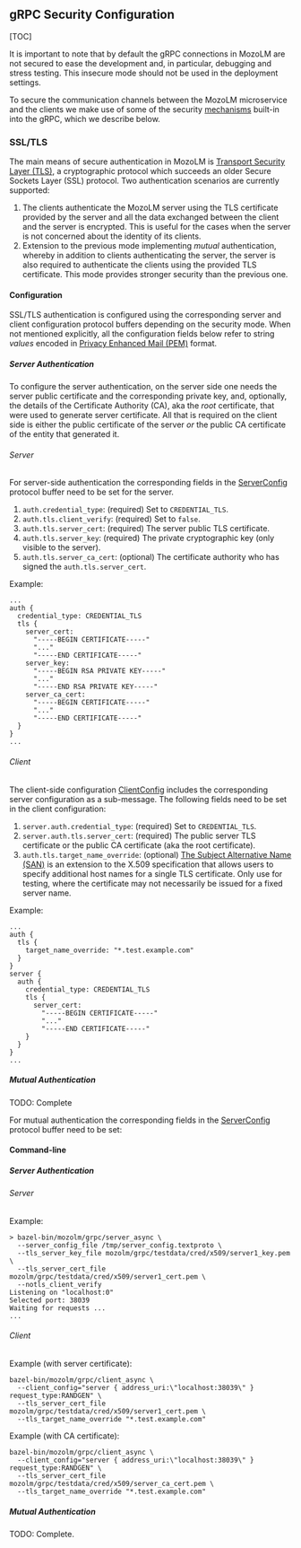 ## gRPC Security Configuration

[TOC]

It is important to note that by default the gRPC connections in MozoLM are not
secured to ease the development and, in particular, debugging and stress
testing. This insecure mode should not be used in the deployment settings.

To secure the communication channels between the MozoLM microservice and the
clients we make use of some of the security
[mechanisms](https://grpc.io/docs/guides/auth/) built-in into the gRPC, which we
describe below.

### SSL/TLS

The main means of secure authentication in MozoLM is
[Transport Security Layer (TLS)](https://en.wikipedia.org/wiki/Transport_Layer_Security),
a cryptographic protocol which succeeds an older Secure Sockets Layer (SSL)
protocol. Two authentication scenarios are currently supported:

1.  The clients authenticate the MozoLM server using the TLS certificate
    provided by the server and all the data exchanged between the client and the
    server is encrypted. This is useful for the cases when the server is not
    concerned about the identity of its clients.
1.  Extension to the previous mode implementing *mutual* authentication, whereby
    in addition to clients authenticating the server, the server is also
    required to authenticate the clients using the provided TLS certificate.
    This mode provides stronger security than the previous one.

#### Configuration

SSL/TLS authentication is configured using the corresponding server and client
configuration protocol buffers depending on the security mode. When not
mentioned explicitly, all the configuration fields below refer to string
*values* encoded in
[Privacy Enhanced Mail (PEM)](https://en.wikipedia.org/wiki/Privacy-Enhanced_Mail)
format.

##### Server Authentication

To configure the server authentication, on the server side one needs the server
public certificate and the corresponding private key, and, optionally, the
details of the Certificate Authority (CA), aka the *root* certificate, that were
used to generate server certificate. All that is required on the client side is
either the public certificate of the server *or* the public CA certificate of
the entity that generated it.

###### Server

For server-side authentication the corresponding fields in the
[ServerConfig](../mozolm/grpc/server_config.proto)
protocol buffer need to be set for the server.

1.  `auth.credential_type`: (required) Set to `CREDENTIAL_TLS`.
1.  `auth.tls.client_verify`: (required) Set to `false`.
1.  `auth.tls.server_cert`: (required) The server public TLS certificate.
1.  `auth.tls.server_key`: (required) The private cryptographic key (only
    visible to the server).
1.  `auth.tls.server_ca_cert`: (optional) The certificate authority who has
    signed the `auth.tls.server_cert`.

Example:

```protocol-buffer
...
auth {
  credential_type: CREDENTIAL_TLS
  tls {
    server_cert:
      "-----BEGIN CERTIFICATE-----"
      "..."
      "-----END CERTIFICATE-----"
    server_key:
      "-----BEGIN RSA PRIVATE KEY-----"
      "..."
      "-----END RSA PRIVATE KEY-----"
    server_ca_cert:
      "-----BEGIN CERTIFICATE-----"
      "..."
      "-----END CERTIFICATE-----"
  }
}
...
```

###### Client

The client-side configuration
[ClientConfig](../mozolm/grpc/client_config.proto)
includes the corresponding server configuration as a sub-message. The following
fields need to be set in the client configuration:

1.  `server.auth.credential_type`: (required) Set to `CREDENTIAL_TLS`.
1.  `server.auth.tls.server_cert`: (required) The public server TLS certificate
    or the public CA certificate (aka the root certificate).
1.  `auth.tls.target_name_override`: (optional)
    [The Subject Alternative Name (SAN)](https://en.wikipedia.org/wiki/Subject_Alternative_Name)
    is an extension to the X.509 specification that allows users to specify
    additional host names for a single TLS certificate. Only use for testing,
    where the certificate may not necessarily be issued for a fixed server name.

Example:

```protocol-buffer
...
auth {
  tls {
    target_name_override: "*.test.example.com"
  }
}
server {
  auth {
    credential_type: CREDENTIAL_TLS
    tls {
      server_cert:
        "-----BEGIN CERTIFICATE-----"
        "..."
        "-----END CERTIFICATE-----"
    }
  }
}
...
```

##### Mutual Authentication

TODO: Complete

For mutual authentication the corresponding fields in the
[ServerConfig](../mozolm/grpc/server_config.proto)
protocol buffer need to be set:

#### Command-line

##### Server Authentication

###### Server

Example:

```shell
> bazel-bin/mozolm/grpc/server_async \
  --server_config_file /tmp/server_config.textproto \
  --tls_server_key_file mozolm/grpc/testdata/cred/x509/server1_key.pem \
  --tls_server_cert_file mozolm/grpc/testdata/cred/x509/server1_cert.pem \
  --notls_client_verify
Listening on "localhost:0"
Selected port: 38039
Waiting for requests ...
...
```

###### Client

Example (with server certificate):

```shell
bazel-bin/mozolm/grpc/client_async \
  --client_config="server { address_uri:\"localhost:38039\" } request_type:RANDGEN" \
  --tls_server_cert_file mozolm/grpc/testdata/cred/x509/server1_cert.pem \
  --tls_target_name_override "*.test.example.com"
```

Example (with CA certificate):

```shell
bazel-bin/mozolm/grpc/client_async \
  --client_config="server { address_uri:\"localhost:38039\" } request_type:RANDGEN" \
  --tls_server_cert_file mozolm/grpc/testdata/cred/x509/server_ca_cert.pem \
  --tls_target_name_override "*.test.example.com"
```

##### Mutual Authentication

TODO: Complete.
